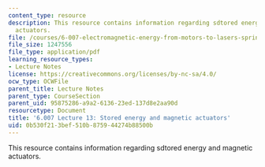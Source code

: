 ```yaml
---
content_type: resource
description: This resource contains information regarding sdtored energy and magnetic
  actuators.
file: /courses/6-007-electromagnetic-energy-from-motors-to-lasers-spring-2011/0b530f213bef510b875944274b88500b_MIT6_007S11_lec13.pdf
file_size: 1247556
file_type: application/pdf
learning_resource_types:
- Lecture Notes
license: https://creativecommons.org/licenses/by-nc-sa/4.0/
ocw_type: OCWFile
parent_title: Lecture Notes
parent_type: CourseSection
parent_uid: 95875286-a9a2-6136-23ed-137d8e2aa90d
resourcetype: Document
title: '6.007 Lecture 13: Stored energy and magnetic actuators'
uid: 0b530f21-3bef-510b-8759-44274b88500b
---
```

This resource contains information regarding sdtored energy and magnetic actuators.